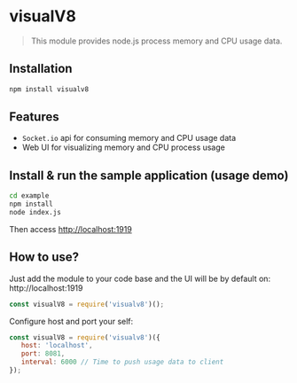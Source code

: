 # visualV8

> This module provides node.js process memory and CPU usage data.

## Installation

```bash
npm install visualv8
```

## Features

* `Socket.io` api for consuming memory and CPU usage data
* Web UI for visualizing memory and CPU process usage

## Install & run the sample application (usage demo) 

```bash
cd example
npm install
node index.js
```

Then access [http://localhost:1919](http://localhost:1919)

## How to use?

Just add the module to your code base and the UI will be by default on:
http://localhost:1919

 ```js
const visualV8 = require('visualv8')();
```

Configure host and port your self:

 ```js
const visualV8 = require('visualv8')({
    host: 'localhost',
    port: 8081,
    interval: 6000 // Time to push usage data to client
});
```
